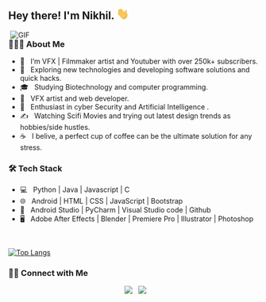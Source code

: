 <h2> Hey there! I'm Nikhil. <img src="https://raw.githubusercontent.com/devSouvik/devSouvik/master/Hi.gif" width="25"></h2>
<img align="right" alt="GIF" src="https://www.adorama.com/alc/wp-content/uploads/2021/03/video-editing-tips-beginners-feature.jpg" width="500"/>

<h3> 👨🏻‍💻 About Me </h3>

- 🔭 &nbsp; I’m VFX | Filmmaker artist and Youtuber with over 250k+ subscribers.
- 🤔 &nbsp; Exploring new technologies and developing software solutions and quick hacks.
- 🎓 &nbsp; Studying Biotechnology and computer programming.
- 💼 &nbsp; VFX artist and web developer.
- 🌱 &nbsp; Enthusiast in cyber Security and Artificial Intelligence .
- ✍️ &nbsp; Watching Scifi Movies and trying out latest design trends as hobbies/side hustles.
- ☕ &nbsp; I belive, a perfect cup of coffee can be the ultimate solution for any stress. 

<h3>🛠 Tech Stack</h3>

- 💻 &nbsp; Python | Java | Javascript | C  
- 🌐 &nbsp; Android | HTML | CSS | JavaScript | Bootstrap 
- 🔧 &nbsp; Android Studio | PyCharm | Visual Studio code | Github
- 🖥 &nbsp; Adobe After Effects | Blender | Premiere Pro | Illustrator | Photoshop 

</br>

[![Top Langs](https://github-readme-stats.vercel.app/api/top-langs/?username=devSouvik&layout=compact&text_color=daf7dc&bg_color=151515)](https://github.com/devSouvik/github-readme-stats)


<h3> 🤝🏻 Connect with Me </h3>

<p align="center"> 
&nbsp; <a href="https://www.instagram.com/nikhil__verma_official/" target="_blank" rel="noopener noreferrer"><img src="https://upload.wikimedia.org/wikipedia/commons/thumb/5/58/Instagram-Icon.png/1025px-Instagram-Icon.png" width="50" /></a>  
&nbsp; <a href="https://www.youtube.com/c/NIKHILVERMAOFFICIAL" target="_blank" rel="noopener noreferrer"><img src="https://assets.stickpng.com/images/580b57fcd9996e24bc43c545.png" width="50" /></a>
</p>
